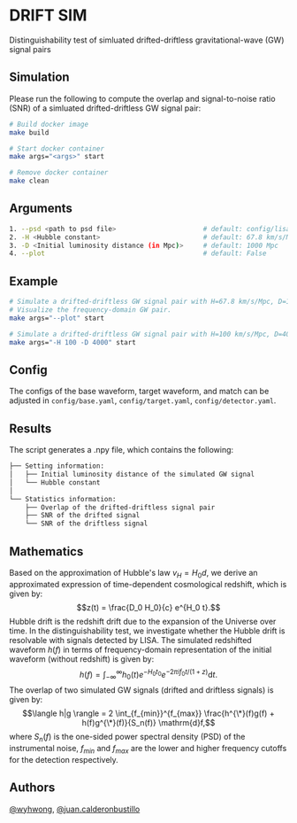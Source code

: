 # DRIFT SIM
Distinguishability test of simluated drifted-driftless gravitational-wave (GW) signal pairs

## Simulation
Please run the following to compute the overlap and signal-to-noise ratio (SNR) of a simluated drifted-driftless GW signal pair:
```bash
# Build docker image
make build

# Start docker container
make args="<args>" start

# Remove docker container
make clean
```

## Arguments
```bash
1. --psd <path to psd file>                      # default: config/lisa.txt
2. -H <Hubble constant>                          # default: 67.8 km/s/Mpc
3. -D <Initial luminosity distance (in Mpc)>     # default: 1000 Mpc
4. --plot                                        # default: False
```
## Example
```bash
# Simulate a drifted-driftless GW signal pair with H=67.8 km/s/Mpc, D=1000 Mpc.
# Visualize the frequency-domain GW pair.
make args="--plot" start

# Simulate a drifted-driftless GW signal pair with H=100 km/s/Mpc, D=4000 Mpc.
make args="-H 100 -D 4000" start
```

## Config
The configs of the base waveform, target waveform, and match can be adjusted in `config/base.yaml`, `config/target.yaml`, `config/detector.yaml`.

## Results
The script generates a .npy file, which contains the following:
```bash
├── Setting information:
│   ├── Initial luminosity distance of the simulated GW signal
│   └── Hubble constant
│
└── Statistics information:
    ├── Overlap of the drifted-driftless signal pair
    ├── SNR of the drifted signal
    └── SNR of the driftless signal
```

## Mathematics
Based on the approximation of Hubble's law $v_H = H_0 d$, we derive an approximated expression of time-dependent cosmological redshift, which is given by:
    $$z(t) = \frac{D_0 H_0}{c} e^{H_0 t}.$$
Hubble drift is the redshift drift due to the expansion of the Universe over time. In the distinguishability test, we investigate whether the Hubble drift is resolvable with signals detected by LISA. The simulated redshifted waveform $h(f)$ in terms of frequency-domain representation of the initial waveform (without redshift) is given by:
    $$h(f) = \int_{-\infty}^{\infty} h_0(t)e^{-H_0t_0}e^{-2\pi if_{0}t/(1 + z)} \mathrm{d}t.$$
The overlap of two simulated GW signals (drifted and driftless signals) is given by:
    $$\langle h|g \rangle = 2 \int_{f_{min}}^{f_{max}} \frac{h^{\*}(f)g(f) + h(f)g^{\*}(f)}{S_n(f)} \mathrm{d}f,$$
where $S_n(f)$ is the one-sided power spectral density (PSD) of the instrumental noise, $f_{min}$ and $f_{max}$ are the lower and higher frequency cutoffs for the detection respectively.

## Authors
[@wyhwong](https://github.com/wyhwong), [@juan.calderonbustillo](https://git.ligo.org/juan.calderonbustillo)
